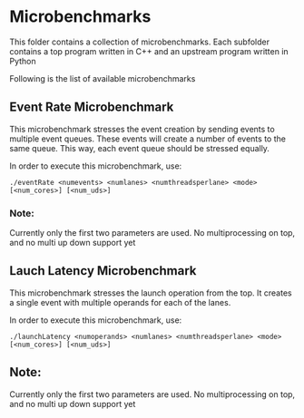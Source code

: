 # Microbenchmarks

This folder contains a collection of microbenchmarks. Each subfolder contains a top program written in C++ and an upstream program written in Python

Following is the list of available microbenchmarks

## Event Rate Microbenchmark

This microbenchmark stresses the event creation by sending events to multiple event queues. These events will create a number of events to the same queue. This way, each event queue should be stressed equally. 

In order to execute this microbenchmark, use:

```
./eventRate <numevents> <numlanes> <numthreadsperlane> <mode> [<num_cores>] [<num_uds>]
```

### Note: 
Currently only the first two parameters are used. No multiprocessing on top, and no multi up down support yet 

## Lauch Latency Microbenchmark

This microbenchmark stresses the launch operation from the top. It creates a single event with multiple operands for each of the lanes.

In order to execute this microbenchmark, use:

```
./launchLatency <numoperands> <numlanes> <numthreadsperlane> <mode> [<num_cores>] [<num_uds>]
```

## Note: 
Currently only the first two parameters are used. No multiprocessing on top, and no multi up down support yet 